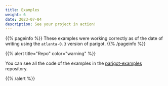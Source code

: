 ```yaml
---
title: Examples
weight: 6
date: 2023-07-04
description: See your project in action!
---
```


{{% pageinfo %}}
These examples were working correctly as of the date of writing using
the `atlanta-0.3` version of parigot.
{{% /pageinfo %}}

{{% alert title="Repo" color="warning" %}}

You can see all the code of the examples in the
[parigot-examples](http://github.com/iansmith/parigot-examples) repository.

{{% /alert %}}
